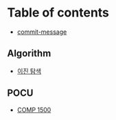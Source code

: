 # Table of contents

- [commit-message](README.md)

## Algorithm

- [이진 탐색](./docs/Algorithm/binary-search.md)

## POCU

- [COMP 1500](./docs/POCU/COMP1500/README.md)
